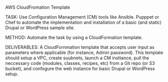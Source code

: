 AWS CloudFromation Template

TASK:
Use Configuration Management (CM) tools like Ansible. Pupppet or Chef to automate the implementation and installation of a basic (and static) Drupal or WordPress sample site.

METHOD:
Automate the task by using a CloudFormation template.

DELIVERABLES:
A CloudFornmation template that accepts user input as parameters where applicable (for instance, Admin password). This template should setup a VPC, create suubnets, launch a CM insttance, pull the neccessary code (modules, classes, recipes, etc) from a Git repo (or S3 bucket), and confogure the web instance for basic Drupal or WordPress setup.
